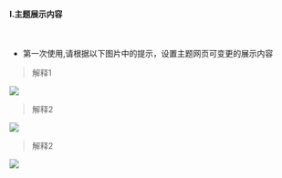 #### I.主题展示内容
<br>

* 第一次使用,请根据以下图片中的提示，设置主题网页可变更的展示内容

> 解释1

![](/theme/osr-style/static/sys_imgs/theme_doc_1.png)
<br>
> 解释2

![](/theme/osr-style/static/sys_imgs/theme_doc_2.png)
<br>
> 解释2

![](/theme/osr-style/static/sys_imgs/theme_doc_3.png)